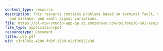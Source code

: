 ```yaml
---
content_type: resource
description: This resource contains problems based on terminal fault, transient stability,
  bad mistake, and small signal variations.
file: https://ol-ocw-studio-app-qa.s3.amazonaws.com/courses/6-691-seminar-in-electric-power-systems-spring-2006/c3cf795e4208fd0f132002df36922a3d_ps5.pdf
file_type: application/pdf
resourcetype: Document
title: ps5.pdf
uid: c3cf795e-4208-fd0f-1320-02df36922a3d
---
```

